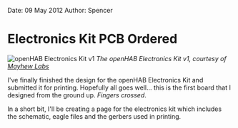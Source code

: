 Date: 09 May 2012
Author: Spencer

# Electronics Kit PCB Ordered

![openHAB Electronics Kit v1](/attachments/electronics-kit-v1.png)
*The openHAB Electronics Kit v1, courtesy of [Mayhew Labs](http://mayhewlabs.com/webGerber/)*

I've finally finished the design for the openHAB Electronics Kit and submitted it for printing. Hopefully all goes well... this is the first board that I designed from the ground up. *Fingers crossed*.

<!-- ~~fold~~ -->

In a short bit, I'll be creating a page for the electronics kit which includes the schematic, eagle files and the gerbers used in printing.
